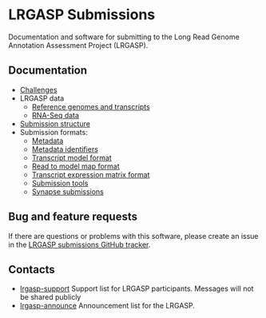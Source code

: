 # LRGASP Submissions

Documentation and software for submitting to the
Long Read Genome Annotation Assessment Project (LRGASP).

## Documentation

- [Challenges](docs/challenges.md)
- LRGASP data
  - [Reference genomes and transcripts](docs/reference-genomes.md)
  - [RNA-Seq data](docs/rnaseq-data-matrix.md)
- [Submission structure](docs/submission.md)
- Submission formats:
  - [Metadata](docs/metadata.md)
  - [Metadata identifiers](docs/metadata-identifiers.md)
  - [Transcript model format](docs/model-format.md)
  - [Read to model map format](docs/read_model_map_format.md)
  - [Transcript expression matrix format](docs/expression_matrix_format.md)
  - [Submission tools](docs/submission-tools.md)
  - [Synapse submissions](docs/synapse.md)

## Bug and feature requests

If there are questions or problems with this software, please create an issue in the
[LRGASP submissions GitHub tracker](https://github.com/LRGASP/lrgasp-submissions/issues).

## Contacts

- [lrgasp-support](mailto:lrgasp-support-group@ucsc.edu) Support list for LRGASP participants. Messages will not be shared publicly
- [lrgasp-announce](mailto:lrgasp-announce-group@ucsc.edu) Announcement list for the LRGASP.


